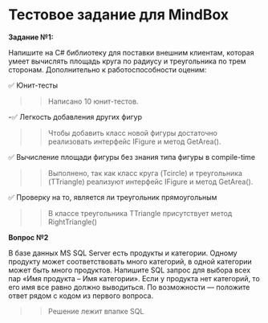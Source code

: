 # Тестовое задание для MindBox
**Задание №1:**

Напишите на C# библиотеку для поставки внешним клиентам, которая умеет вычислять площадь круга по радиусу и треугольника по трем сторонам. Дополнительно к работоспособности оценим:

:white_check_mark: Юнит-тесты 
 >> Написано 10 юнит-тестов.
 
-:white_check_mark: Легкость добавления других фигур
>> Чтобы добавить класс новой фигуры достаточно реализовать интерфейс IFigure и метод GetArea().

:white_check_mark: Вычисление площади фигуры без знания типа фигуры в compile-time
>> Выполнено, так как класс круга (Tcircle) и треугольника (TTriangle) реализуют интерфейс IFigure и метод GetArea().

:white_check_mark: Проверку на то, является ли треугольник прямоугольным
>> В классе треугольника TTriangle присутствует метод RightTriangle()

**Вопрос №2**

В базе данных MS SQL Server есть продукты и категории. Одному продукту может соответствовать много категорий, в одной категории может быть много продуктов. Напишите SQL запрос для выбора всех пар «Имя продукта – Имя категории». Если у продукта нет категорий, то его имя все равно должно выводиться.
По возможности — положите ответ рядом с кодом из первого вопроса.
>> Решение лежит  впапке SQL
